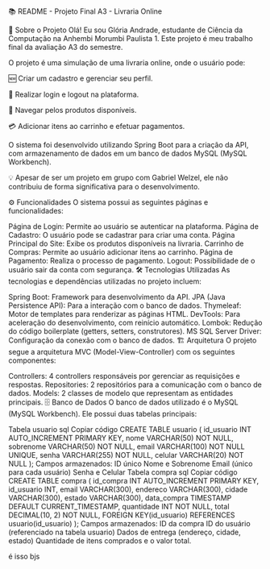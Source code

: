 📚 README - Projeto Final A3 - Livraria Online

📝 Sobre o Projeto
Olá! Eu sou Glória Andrade, estudante de Ciência da Computação na Anhembi Morumbi Paulista 1. Este projeto é meu trabalho final da avaliação A3 do semestre.


O projeto é uma simulação de uma livraria online, onde o usuário pode:

🆕 Criar um cadastro e gerenciar seu perfil.

🔑 Realizar login e logout na plataforma.

🛒 Navegar pelos produtos disponíveis.

💳 Adicionar itens ao carrinho e efetuar pagamentos.

O sistema foi desenvolvido utilizando Spring Boot para a criação da API, com armazenamento de dados em um banco de dados MySQL (MySQL Workbench).

💡 Apesar de ser um projeto em grupo com Gabriel Welzel, ele não contribuiu de forma significativa para o desenvolvimento.

⚙️ Funcionalidades
O sistema possui as seguintes páginas e funcionalidades:

Página de Login: Permite ao usuário se autenticar na plataforma.
Página de Cadastro: O usuário pode se cadastrar para criar uma conta.
Página Principal do Site: Exibe os produtos disponíveis na livraria.
Carrinho de Compras: Permite ao usuário adicionar itens ao carrinho.
Página de Pagamento: Realiza o processo de pagamento.
Logout: Possibilidade de o usuário sair da conta com segurança.
🛠 Tecnologias Utilizadas
As tecnologias e dependências utilizadas no projeto incluem:

Spring Boot: Framework para desenvolvimento da API.
JPA (Java Persistence API): Para a interação com o banco de dados.
Thymeleaf: Motor de templates para renderizar as páginas HTML.
DevTools: Para aceleração do desenvolvimento, com reinício automático.
Lombok: Redução do código boilerplate (getters, setters, construtores).
MS SQL Server Driver: Configuração da conexão com o banco de dados.
🏗 Arquitetura
O projeto segue a arquitetura MVC (Model-View-Controller) com os seguintes componentes:

Controllers: 4 controllers responsáveis por gerenciar as requisições e respostas.
Repositories: 2 repositórios para a comunicação com o banco de dados.
Models: 2 classes de modelo que representam as entidades principais.
🗄 Banco de Dados
O banco de dados utilizado é o MySQL (MySQL Workbench). Ele possui duas tabelas principais:

Tabela usuario
sql
Copiar código
CREATE TABLE usuario (
    id_usuario INT AUTO_INCREMENT PRIMARY KEY,
    nome VARCHAR(50) NOT NULL,
    sobrenome VARCHAR(50) NOT NULL,
    email VARCHAR(100) NOT NULL UNIQUE,
    senha VARCHAR(255) NOT NULL,
    celular VARCHAR(20) NOT NULL
);
Campos armazenados:
ID único
Nome e Sobrenome
Email (único para cada usuário)
Senha e Celular
Tabela compra
sql
Copiar código
CREATE TABLE compra (
    id_compra INT AUTO_INCREMENT PRIMARY KEY,
    id_usuario INT,
    email VARCHAR(300),
    endereco VARCHAR(300),
    cidade VARCHAR(300),
    estado VARCHAR(300),
    data_compra TIMESTAMP DEFAULT CURRENT_TIMESTAMP,
    quantidade INT NOT NULL,
    total DECIMAL(10, 2) NOT NULL,
    FOREIGN KEY(id_usuario) REFERENCES usuario(id_usuario)
);
Campos armazenados:
ID da compra
ID do usuário (referenciado na tabela usuario)
Dados de entrega (endereço, cidade, estado)
Quantidade de itens comprados e o valor total.

é isso bjs
